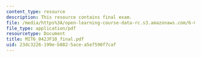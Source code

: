 ```yaml
---
content_type: resource
description: This resource contains final exam.
file: /media/https%3A/open-learning-course-data-rc.s3.amazonaws.com/6-042j-mathematics-for-computer-science-fall-2010/23dc3226199eb8825acea5e7590f7caf_MIT6_042JF10_final.pdf
file_type: application/pdf
resourcetype: Document
title: MIT6_042JF10_final.pdf
uid: 23dc3226-199e-b882-5ace-a5e7590f7caf
---
```

